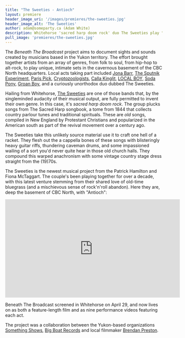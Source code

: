 ```yaml
---
title: "The Sweeties - Antioch"
layout: premiere
header_image_uri: '/images/premieres/the-sweeties.jpg'
header_image_alt: 'The Sweeties'
author: adam@someparty.ca (Adam White)
description: Whitehorse 'sacred harp doom rock' duo The Sweeties play "Antioch" live in the basement of CBC North as part of the Beneath The Broadcast series
pull_image: 'premieres/the-sweeties.jpg'
---
```


The *Beneath The Broadcast* project aims to document sights and sounds created by musicians based in the Yukon territory. The effort brought together artists from an array of genres, from folk to soul, from hip-hop to alt-rock, to play unique, intimate sets in the cavernous basement of the CBC North headquarters. Local acts taking part included [Jona Barr](https://jonabarr.bandcamp.com), [The Sputnik Experiment](https://www.facebook.com/thesputnikexperiment/), [Paris Pick](https://parispickandthepricks.com), [Cryptozoologists](https://cryptozoologists.bandcamp.com/), [Calla Kinglit](https://callakinglit.com), [LOCAL BOY](https://www.instagram.com/whoislocalboy), [Soda Pony](https://sodapony.bandcamp.com/), [Groan Boy](https://groanboy.bandcamp.com), and a curiously unorthodox duo dubbed The Sweeties.

Hailing from Whitehorse, [The Sweeties](https://www.facebook.com/TheSweetiesMusic/) are one of those bands that, by the singleminded audacity of their musical output, are fully permitted to invent their own genre. In this case, it's *sacred harp doom rock*. The group plucks songs from The Sacred Harp songbook, a tome from 1844 that collects country parlour tunes and traditional spirituals. These are *old* songs, compiled in New England by Protestant Christians and popularized in the American south as part of the revival movement over a century ago.

The Sweeties take this unlikely source material use it to craft one hell of a racket. They flesh out the a cappella bones of these songs with blisteringly heavy guitar riffs, thundering caveman drums, and some impassioned wailing of a sort you'd never quite hear in those old church halls. They compound this warped anachronism with some vintage country stage dress straight from the (19)70s.

The Sweeties is the newest musical project from the Patrick Hamilton and Fiona McTaggart. The couple's been playing together for over a decade, with this latest venture stemming from their shared love of old-time bluegrass (and a mischievous sense of rock'n'roll abandon). Here they are, deep the basement of CBC North, with "Antioch":

<iframe width="560" height="315" src="https://www.youtube.com/embed/R1H4RJrZWlw" frameborder="0" allow="accelerometer; autoplay; encrypted-media; gyroscope; picture-in-picture" allowfullscreen></iframe>

Beneath The Broadcast screened in Whitehorse on April 29, and now lives on as both a feature-length film and as nine performance videos featuring each act.

The project was a collaboration between the Yukon-based organizations [Something Shows](https://www.facebook.com/pg/somethingshows/posts/), [Big Boat Records](https://www.bigboatrecords.com/) and local filmmaker [Brendan Preston](http://brendanpreston.com/).
